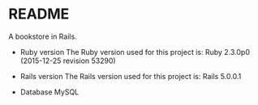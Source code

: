 # README

A bookstore in Rails.

* Ruby version
The Ruby version used for this project is: Ruby 2.3.0p0 (2015-12-25 revision 53290)

* Rails version
The Rails version used for this project is: Rails 5.0.0.1

* Database
MySQL
